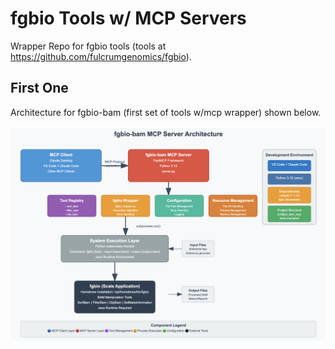 # fgbio Tools w/ MCP Servers

Wrapper Repo for fgbio tools (tools at https://github.com/fulcrumgenomics/fgbio).

## First One

Architecture for fgbio-bam (first set of tools w/mcp wrapper) shown below.  

<img src="https://github.com/lynnlangit/fgbio-mcp-servers/blob/main/fgbio-bam-mcp/images/fgbio-mcp-arch.png">
